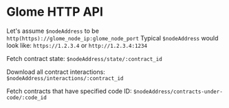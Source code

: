 # Glome HTTP API

Let's assume `$nodeAddress` to be `http(https)://glome_node_ip:glome_node_port`
Typical `$nodeAddress` would look like: `https://1.2.3.4` or `http://1.2.3.4:1234`

Fetch contract state:
``$nodeAddress/state/:contract_id``

Download all contract interactions:
``$nodeAddress/interactions/:contract_id``

Fetch contracts that have specified code ID:
``$nodeAddress/contracts-under-code/:code_id``